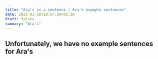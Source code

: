 ```yaml
---
title: "Ara's in a sentence | Ara's example sentences"
date: 2021-01-20T19:57:50+05:30
draft: falses
summary: "Ara's"
---
```

## Unfortunately, we have no example sentences for Ara's                 
